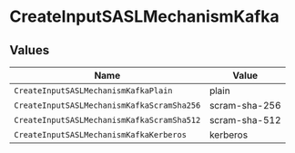 # CreateInputSASLMechanismKafka


## Values

| Name                                       | Value                                      |
| ------------------------------------------ | ------------------------------------------ |
| `CreateInputSASLMechanismKafkaPlain`       | plain                                      |
| `CreateInputSASLMechanismKafkaScramSha256` | scram-sha-256                              |
| `CreateInputSASLMechanismKafkaScramSha512` | scram-sha-512                              |
| `CreateInputSASLMechanismKafkaKerberos`    | kerberos                                   |
